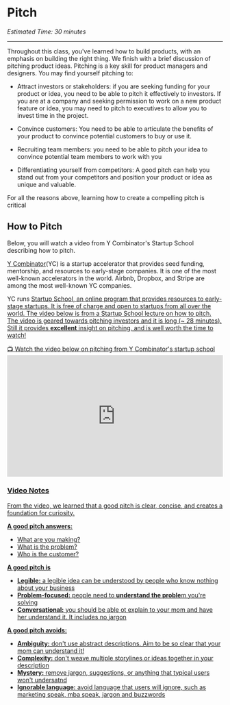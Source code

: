 # Pitch

*Estimated Time: 30 minutes*

---

Throughout this class, you've learned how to build products, with an emphasis on building the right thing. We finish with a brief discussion of pitching product ideas. Pitching is a key skill for product managers and designers. You may find yourself pitching to:

- Attract investors or stakeholders: if you are seeking funding for your product or idea, you need to be able to pitch it effectively to investors. If you are at a company and seeking permission to work on a new product feature or idea, you may need to pitch to executives to allow you to invest time in the project.

- Convince customers: You need to be able to articulate the benefits of your product to convince potential customers to buy or use it.

- Recruiting team members: you need to be able to pitch your idea to convince potential team members to work with you 

- Differentiating yourself from competitors: A good pitch can help you stand out from your competitors and position your product or idea as unique and valuable.

For all the reasons above, learning how to create a compelling pitch is critical


## How to Pitch 

Below, you will watch a video from Y Combinator's Startup School describing how to pitch. 

<a href="https://www.ycombinator.com/" target="_blank">Y Combinator</a>(YC) is a startup accelerator that provides seed funding, mentorship, and resources to early-stage companies. It is one of the most well-known accelerators in the world. Airbnb, Dropbox, and Stripe are among the most well-known YC companies.

YC runs <a href="https://www.startupschool.org/" target="_blank"> Startup School, an online program that provides resources to early-stage startups. It is free of charge and open to startups from all over the world. The video below is from a Startup School lecture on how to pitch. The video is geared towards pitching investors and it is long (~ 28 minutes). Still it provides **excellent** insight on pitching, and is well worth the time to watch!

<aside> 
  📺 Watch the video below on pitching from Y Combinator's startup school
</aside>
<div style="position: relative; padding-bottom: 56.25%; height: 0;">
<iframe width="560" height="315" src="https://www.youtube.com/embed/17XZGUX_9iM" title="YouTube video player" frameborder="0" allow="accelerometer; autoplay; clipboard-write; encrypted-media; gyroscope; picture-in-picture; web-share" allowfullscreen style="position: absolute; top: 0; left: 0; width: 100%; height: 100%;"></iframe>
</div>



### Video Notes
From the video, we learned that a good pitch is clear, concise, and creates a foundation for curiosity. 

**A good pitch answers:**
- What are you making?
- What is the problem?
- Who is the customer?

**A good pitch is**
- **Legible:** a legible idea can be understood by people who know nothing about your business
- **Problem-focused:** people need to **understand the proble**m you're solving
- **Conversational:** you should be able ot explain to your mom and have her understand it. It includes no jargon

**A good pitch avoids:**
- **Ambiguity:** don't use abstract descriptions. Aim to be so clear that your mom can understand it!
- **Complexity:** don't weave multiple storylines or ideas together in your description
- **Mystery:** remove jargon, suggestions, or anything that typical users won't undersatnd
- **Ignorable language:** avoid language that users will ignore, such as marketing speak, mba speak, jargon and buzzwords 

